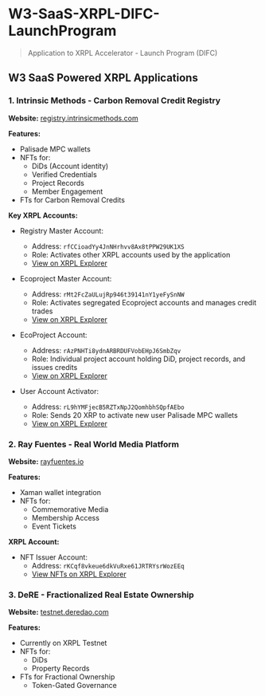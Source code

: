 # W3-SaaS-XRPL-DIFC-LaunchProgram
> Application to XRPL Accelerator - Launch Program (DIFC)

## W3 SaaS Powered XRPL Applications

### 1. Intrinsic Methods - Carbon Removal Credit Registry
**Website:** [registry.intrinsicmethods.com](https://registry.intrinsicmethods.com/)

**Features:**
- Palisade MPC wallets
- NFTs for:
  - DiDs (Account identity)
  - Verified Credentials
  - Project Records
  - Member Engagement
- FTs for Carbon Removal Credits

**Key XRPL Accounts:**
- Registry Master Account:
  - Address: `rfCCioadYy4JnNHrhvv8Ax8tPPW29UK1XS`
  - Role: Activates other XRPL accounts used by the application
  - [View on XRPL Explorer](https://xrplexplorer.com/explorer/rfCCioadYy4JnNHrhvv8Ax8tPPW29UK1XS)

- Ecoproject Master Account:
  - Address: `rMt2FcZaULujRp946t39141nY1yeFySnNW`
  - Role: Activates segregated Ecoproject accounts and manages credit trades
  - [View on XRPL Explorer](https://xrplexplorer.com/explorer/rMt2FcZaULujRp946t39141nY1yeFySnNW)

- EcoProject Account:
  - Address: `rAzPNHTi8ydnARBRDUFVobEHpJ6SmbZqv`
  - Role: Individual project account holding DiD, project records, and issues credits
  - [View on XRPL Explorer](https://xrplexplorer.com/explorer/rAzPNHTi8ydnARBRDUFVobEHpJ6SmbZqv)

- User Account Activator:
  - Address: `rL9hYMFjecB5RZTxNpJ2QomhbhSQpfAEbo`
  - Role: Sends 20 XRP to activate new user Palisade MPC wallets
  - [View on XRPL Explorer](https://xrplexplorer.com/explorer/rL9hYMFjecB5RZTxNpJ2QomhbhSQpfAEbo)

### 2. Ray Fuentes - Real World Media Platform
**Website:** [rayfuentes.io](https://rayfuentes.io/)

**Features:**
- Xaman wallet integration
- NFTs for:
  - Commemorative Media
  - Membership Access
  - Event Tickets

**XRPL Account:**
- NFT Issuer Account:
  - Address: `rKCqf8vkeue6dkVuRxe61JRTRYsrWozEEq`
  - [View NFTs on XRPL Explorer](https://xrplexplorer.com/en/nft-explorer?issuer=rKCqf8vkeue6dkVuRxe61JRTRYsrWozEEq)

### 3. DeRE - Fractionalized Real Estate Ownership
**Website:** [testnet.deredao.com](https://testnet.deredao.com/)

**Features:**
- Currently on XRPL Testnet
- NFTs for:
  - DiDs
  - Property Records
- FTs for Fractional Ownership
  - Token-Gated Governance
